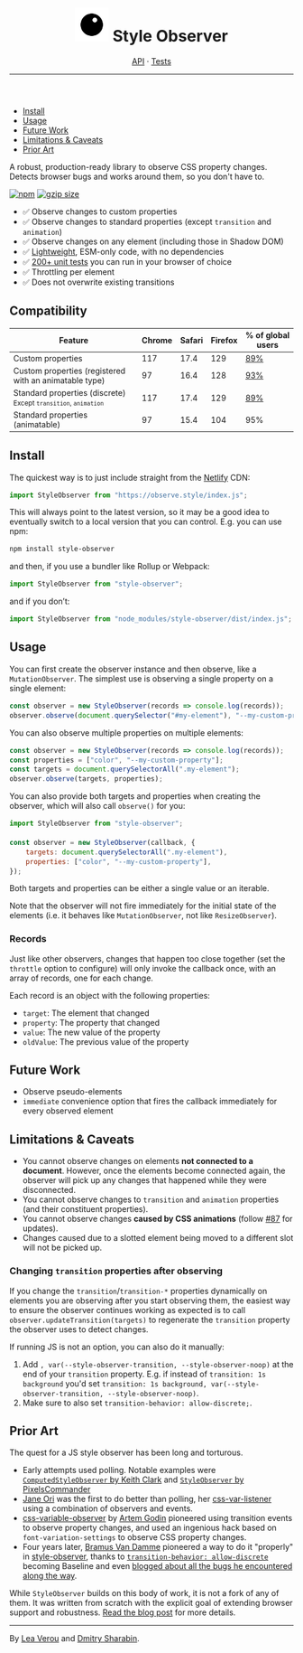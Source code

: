 <header class="wa-split">

<h1 data-version="{{ pkg.version }}"><img src="assets/logo.svg" class="logo" width="60"> Style <span>Observer</span></h1>

<nav>
	<a href="/api">API</a>
	<span class="readme-only">·</span>
	<a href="/tests">Tests</a>
	<a href="https://github.com/leaverou/style-observer" target="_blank">
		<i class="fab fa-github"></i>
	</a>
	<hr class="readme-only" />
</nav>

</header>
<div class="page">
<aside>

- [Install](#install)
- [Usage](#usage)
- [Future Work](#future-work)
- [Limitations & Caveats](#limitations-%26-caveats)
- [Prior Art](#prior-art)

</aside>
<main>

<p class="blurb">
A robust, production-ready library to observe CSS property changes.
Detects browser bugs and works around them, so you don't have to.
</p>

[![npm](https://img.shields.io/npm/v/style-observer)](https://www.npmjs.com/package/style-observer)
[![gzip size](https://badgen.net/bundlephobia/minzip/style-observer)](https://bundlephobia.com/package/style-observer)

- <span>✅</span> Observe changes to custom properties
- <span>✅</span> Observe changes to standard properties (except `transition` and `animation`)
- <span>✅</span> Observe changes on any element (including those in Shadow DOM)
- <span>✅</span> [Lightweight](https://bundlephobia.com/package/style-observer), ESM-only code, with no dependencies
- <span>✅</span> [200+ unit tests](tests) you can run in your browser of choice
- <span>✅</span> Throttling per element
- <span>✅</span> Does not overwrite existing transitions

## Compatibility

<div class="scrollable">
<table>
<thead>
<tr>
	<th>Feature</th>
	<th><i class="fab fa-chrome"></i> Chrome</th>
	<th><i class="fab fa-safari"></i> Safari</th>
	<th><i class="fab fa-firefox"></i> Firefox</th>
	<th>% of global users</th>
</tr>
</thead>
<tbody>
<tr>
	<td>Custom properties</td>
	<td>117</td>
	<td>17.4</td>
	<td>129</td>
	<td><a href="https://caniuse.com/mdn-css_properties_transition-behavior">89%</a></td>
</tr>
<tr>
	<td>Custom properties (registered with an animatable type)</td>
	<td>97</td>
	<td>16.4</td>
	<td>128</td>
	<td><a href="https://caniuse.com/mdn-api_css_registerproperty_static">93%</a></td>
</tr>
<tr>
	<td>Standard properties (discrete)
	<br><small class="compat wa-caption-s">Except <code>transition</code>, <code>animation</code></small>
	</td>
	<td>117</td>
	<td>17.4</td>
	<td>129</td>
	<td><a href="https://caniuse.com/mdn-css_properties_transition-behavior">89%</a></td>
</tr>
<tr>
	<td>Standard properties (animatable)</td>
	<td>97</td>
	<td>15.4</td>
	<td>104</td>
	<td>95%</td>
</tr>
</tbody>
</table>
</div>

## Install

The quickest way is to just include straight from the [Netlify](https://www.netlify.com/) CDN:

```js
import StyleObserver from "https://observe.style/index.js";
```

This will always point to the latest version, so it may be a good idea to eventually switch to a local version that you can control.
E.g. you can use npm:

```sh
npm install style-observer
```

and then, if you use a bundler like Rollup or Webpack:

```js
import StyleObserver from "style-observer";
```

and if you don’t:

```js
import StyleObserver from "node_modules/style-observer/dist/index.js";
```

## Usage

You can first create the observer instance and then observe, like a `MutationObserver`.
The simplest use is observing a single property on a single element:

```js
const observer = new StyleObserver(records => console.log(records));
observer.observe(document.querySelector("#my-element"), "--my-custom-property");
```

You can also observe multiple properties on multiple elements:

```js
const observer = new StyleObserver(records => console.log(records));
const properties = ["color", "--my-custom-property"];
const targets = document.querySelectorAll(".my-element");
observer.observe(targets, properties);
```

You can also provide both targets and properties when creating the observer,
which will also call `observe()` for you:

```js
import StyleObserver from "style-observer";

const observer = new StyleObserver(callback, {
	targets: document.querySelectorAll(".my-element"),
	properties: ["color", "--my-custom-property"],
});
```

Both targets and properties can be either a single value or an iterable.

Note that the observer will not fire immediately for the initial state of the elements (i.e. it behaves like `MutationObserver`, not like `ResizeObserver`).

### Records

Just like other observers, changes that happen too close together (set the `throttle` option to configure) will only invoke the callback once,
with an array of records, one for each change.

Each record is an object with the following properties:

- `target`: The element that changed
- `property`: The property that changed
- `value`: The new value of the property
- `oldValue`: The previous value of the property

## Future Work

- Observe pseudo-elements
- `immediate` convenience option that fires the callback immediately for every observed element

## Limitations & Caveats

- You cannot observe changes on elements **not connected to a document**. However, once the elements become connected again, the observer will pick up any changes that happened while they were disconnected.
- You cannot observe changes to `transition` and `animation` properties (and their constituent properties).
- You cannot observe changes **caused by CSS animations** (follow [#87](https://github.com/LeaVerou/style-observer/issues/87) for updates).
- Changes caused due to a slotted element being moved to a different slot will not be picked up.

### Changing `transition` properties after observing

If you change the `transition`/`transition-*` properties dynamically on elements you are observing after you start observing them,
the easiest way to ensure the observer continues working as expected is to call `observer.updateTransition(targets)` to regenerate the `transition` property the observer uses to detect changes.

If running JS is not an option, you can also do it manually:

1. Add `, var(--style-observer-transition, --style-observer-noop)` at the end of your `transition` property.
   E.g. if instead of `transition: 1s background` you'd set `transition: 1s background, var(--style-observer-transition, --style-observer-noop)`.
2. Make sure to also set `transition-behavior: allow-discrete;`.

## Prior Art

The quest for a JS style observer has been long and torturous.

- Early attempts used polling. Notable examples were [`ComputedStyleObserver` by Keith Clark](https://github.com/keithclark/ComputedStyleObserver)
  and [`StyleObserver` by PixelsCommander](https://github.com/PixelsCommander/StyleObserver)
- [Jane Ori](https://propjockey.io) was the first to do better than polling, her [css-var-listener](https://github.com/propjockey/css-var-listener) using a combination of observers and events.
- [css-variable-observer](https://github.com/fluorumlabs/css-variable-observer) by [Artem Godin](https://github.com/fluorumlabs) pioneered using transition events to observe property changes, and used an ingenious hack based on `font-variation-settings` to observe CSS property changes.
- Four years later, [Bramus Van Damme](https://github.com/bramus) pioneered a way to do it "properly" in [style-observer](https://github.com/bramus/style-observer),
  thanks to [`transition-behavior: allow-discrete`](https://caniuse.com/mdn-css_properties_transition-behavior) becoming Baseline and even [blogged about all the bugs he encountered along the way](https://www.bram.us/2024/08/31/introducing-bramus-style-observer-a-mutationobserver-for-css/).

While `StyleObserver` builds on this body of work, it is not a fork of any of them.
It was written from scratch with the explicit goal of extending browser support and robustness.
[Read the blog post](https://lea.verou.me/2025/style-observer/) for more details.

</main>
</div>
<footer>
<hr class="readme-only" />

By [Lea Verou](https://lea.verou.me/) and [Dmitry Sharabin](https://d12n.me/).

</footer>

